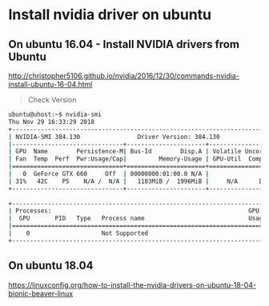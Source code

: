 # Install nvidia driver on ubuntu

## On ubuntu 16.04 - Install NVIDIA drivers from Ubuntu

http://christopher5106.github.io/nvidia/2016/12/30/commands-nvidia-install-ubuntu-16-04.html

> Check Version

```sh
ubuntu@uhost:~$ nvidia-smi
Thu Nov 29 16:33:29 2018       
+-----------------------------------------------------------------------------+
| NVIDIA-SMI 384.130                Driver Version: 384.130                   |
|-------------------------------+----------------------+----------------------+
| GPU  Name        Persistence-M| Bus-Id        Disp.A | Volatile Uncorr. ECC |
| Fan  Temp  Perf  Pwr:Usage/Cap|         Memory-Usage | GPU-Util  Compute M. |
|===============================+======================+======================|
|   0  GeForce GTX 660     Off  | 00000000:01:00.0 N/A |                  N/A |
| 31%   42C    P5    N/A /  N/A |   1183MiB /  1996MiB |     N/A      Default |
+-------------------------------+----------------------+----------------------+
                                                                               
+-----------------------------------------------------------------------------+
| Processes:                                                       GPU Memory |
|  GPU       PID   Type   Process name                             Usage      |
|=============================================================================|
|    0                    Not Supported                                       |
+-----------------------------------------------------------------------------+
```

## On ubuntu 18.04

https://linuxconfig.org/how-to-install-the-nvidia-drivers-on-ubuntu-18-04-bionic-beaver-linux
